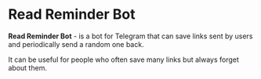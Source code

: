 # Read Reminder Bot

**Read Reminder Bot** - is a bot for Telegram that can save links sent by users and periodically send a random one back.

It can be useful for people who often save many links but always forget about them.